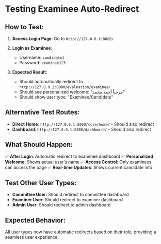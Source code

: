 # Testing Examinee Auto-Redirect

## How to Test:

1. **Access Login Page**: Go to `http://127.0.0.1:8000/`

2. **Login as Examinee**:
   - Username: `candidate1`
   - Password: `examinee123`

3. **Expected Result**:
   - Should automatically redirect to `http://127.0.0.1:8000/evaluation/examinee/`
   - Should see personalized welcome: "مرحباً أحمد محمد"
   - Should show user type: "Examinee/Candidate"

## Alternative Test Routes:

- **Direct Home**: `http://127.0.0.1:8000/core/home/` - Should also redirect
- **Dashboard**: `http://127.0.0.1:8000/dashboard/` - Should also redirect

## What Should Happen:

✅ **After Login**: Automatic redirect to examinee dashboard
✅ **Personalized Welcome**: Shows actual user's name
✅ **Access Control**: Only examinees can access the page
✅ **Real-time Updates**: Shows current candidate info

## Test Other User Types:

- **Committee User**: Should redirect to committee dashboard
- **Examiner User**: Should redirect to examiner dashboard
- **Admin User**: Should redirect to admin dashboard

## Expected Behavior:

All user types now have automatic redirects based on their role, providing a seamless user experience.